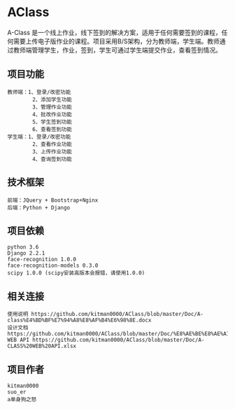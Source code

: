 # AClass
A-Class 是一个线上作业，线下签到的解决方案，适用于任何需要签到的课程，任何需要上传电子版作业的课程。项目采用B/S架构，分为教师端，学生端。教师通过教师端管理学生，作业，签到，学生可通过学生端提交作业，查看签到情况。

## 项目功能
	教师端：1、登录/改密功能
			2、添加学生功能
			3、管理作业功能
			4、批改作业功能
			5、学生签到功能
			6、查看签到功能
	学生端：1、登录/改密功能
			2、查看作业功能
			3、上传作业功能
			4、查询签到功能

## 技术框架
	前端：JQuery + Bootstrap+Nginx
	后端：Python + Django
	
## 项目依赖
	python 3.6
	Django 2.2.1
	face-recognition 1.0.0
	face-recognition-models 0.3.0
	scipy 1.0.0 (scipy安装高版本会报错，请使用1.0.0)
	
## 相关连接
	使用说明 https://github.com/kitman0000/AClass/blob/master/Doc/A-class%E4%BD%BF%E7%94%A8%E8%AF%B4%E6%98%8E.docx
	设计文档 https://github.com/kitman0000/AClass/blob/master/Doc/%E8%AE%BE%E8%AE%A1%E6%96%87%E6%A1%A3.docx
	WEB API https://github.com/kitman0000/AClass/blob/master/Doc/A-CLASS%20WEB%20API.xlsx
	
## 项目作者
	kitman0000
	suo_er
	a单身狗之怒
